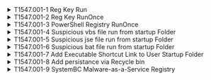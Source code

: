 <details>
<summary>T1547.001-1 Reg Key Run
</summary>
<pre>$ NA </pre>
</details>
<details>
<summary>T1547.001-2 Reg Key RunOnce
</summary>
<pre>$ NA </pre>
</details>
<details>
<summary>T1547.001-3 PowerShell Registry RunOnce
</summary>
<pre>$ NA </pre>
</details>
<details>
<summary>T1547.001-4 Suspicious vbs file run from startup Folder
</summary>
<pre>$ NA </pre>
</details>
<details>
<summary>T1547.001-5 Suspicious jse file run from startup Folder
</summary>
<pre>$ NA </pre>
</details>
<details>
<summary>T1547.001-6 Suspicious bat file run from startup Folder
</summary>
<pre>$ NA </pre>
</details>
<details>
<summary>T1547.001-7 Add Executable Shortcut Link to User Startup Folder
</summary>
<pre>$ NA </pre>
</details>
<details>
<summary>T1547.001-8 Add persistance via Recycle bin
</summary>
<pre>$ NA </pre>
</details>
<details>
<summary>T1547.001-9 SystemBC Malware-as-a-Service Registry
</summary>
<pre>$ NA </pre>
</details>
